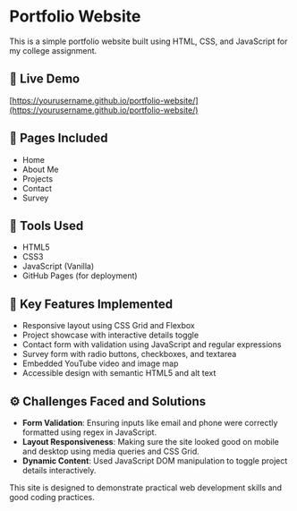 # Portfolio Website

This is a simple portfolio website built using HTML, CSS, and JavaScript for my college assignment.

## 🔗 Live Demo
[https://yourusername.github.io/portfolio-website/](https://yourusername.github.io/portfolio-website/)

## 📁 Pages Included
- Home
- About Me
- Projects
- Contact
- Survey

## 🧰 Tools Used
- HTML5
- CSS3
- JavaScript (Vanilla)
- GitHub Pages (for deployment)

## 📄 Key Features Implemented
- Responsive layout using CSS Grid and Flexbox
- Project showcase with interactive details toggle
- Contact form with validation using JavaScript and regular expressions
- Survey form with radio buttons, checkboxes, and textarea
- Embedded YouTube video and image map
- Accessible design with semantic HTML5 and alt text

## ⚙️ Challenges Faced and Solutions
- **Form Validation**: Ensuring inputs like email and phone were correctly formatted using regex in JavaScript.
- **Layout Responsiveness**: Making sure the site looked good on mobile and desktop using media queries and CSS Grid.
- **Dynamic Content**: Used JavaScript DOM manipulation to toggle project details interactively.

This site is designed to demonstrate practical web development skills and good coding practices.
